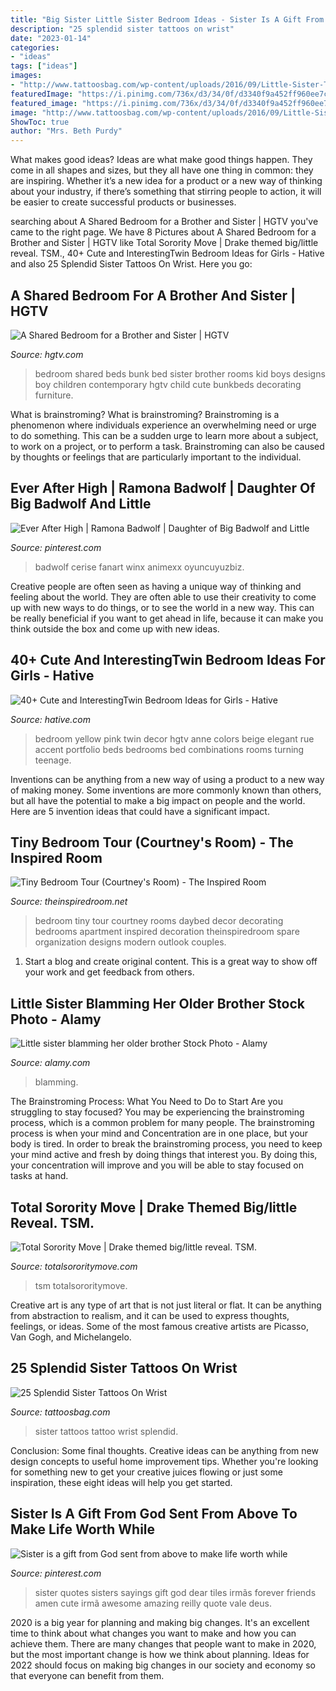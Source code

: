 ```yaml
---
title: "Big Sister Little Sister Bedroom Ideas - Sister Is A Gift From God Sent From Above To Make Life Worth While"
description: "25 splendid sister tattoos on wrist"
date: "2023-01-14"
categories:
- "ideas"
tags: ["ideas"]
images:
- "http://www.tattoosbag.com/wp-content/uploads/2016/09/Little-Sister-Tattoo-Design-sw1211.jpg"
featuredImage: "https://i.pinimg.com/736x/d3/34/0f/d3340f9a452ff960ee7c5df8e0c5225e.jpg"
featured_image: "https://i.pinimg.com/736x/d3/34/0f/d3340f9a452ff960ee7c5df8e0c5225e.jpg"
image: "http://www.tattoosbag.com/wp-content/uploads/2016/09/Little-Sister-Tattoo-Design-sw1211.jpg"
ShowToc: true
author: "Mrs. Beth Purdy"
---
```



What makes good ideas?
Ideas are what make good things happen. They come in all shapes and sizes, but they all have one thing in common: they are inspiring. Whether it’s a new idea for a product or a new way of thinking about your industry, if there’s something that stirring people to action, it will be easier to create successful products or businesses.

	

		
searching about A Shared Bedroom for a Brother and Sister | HGTV you've came to the right page. We have 8 Pictures about A Shared Bedroom for a Brother and Sister | HGTV like Total Sorority Move | Drake themed big/little reveal. TSM., 40+ Cute and InterestingTwin Bedroom Ideas for Girls - Hative and also 25 Splendid Sister Tattoos On Wrist. Here you go:
		
    
## A Shared Bedroom For A Brother And Sister | HGTV

<img loading=lazy src="http://hgtvhome.sndimg.com/content/dam/images/hgtv/fullset/2012/12/10/0/original_Child-Style-115-shared-kids-room-bunkbeds-wide_s4x3.jpg.rend.hgtvcom.616.462.suffix/1400974696049.jpeg" onerror="this.onerror=null;this.src='https://tse3.mm.bing.net/th?id=OIP.HlZKYMQTcgEn4Lo7ep7ASwHaFj&amp;pid=15.1';" alt="A Shared Bedroom for a Brother and Sister | HGTV">

_Source: hgtv.com_

>bedroom shared beds bunk bed sister brother rooms kid boys designs boy children contemporary hgtv child cute bunkbeds decorating furniture. 

	

What is brainstroming?
What is brainstroming? Brainstroming is a phenomenon where individuals experience an overwhelming need or urge to do something. This can be a sudden urge to learn more about a subject, to work on a project, or to perform a task. Brainstroming can also be caused by thoughts or feelings that are particularly important to the individual.

    
## Ever After High | Ramona Badwolf | Daughter Of Big Badwolf And Little

<img loading=lazy src="https://i.pinimg.com/736x/d3/34/0f/d3340f9a452ff960ee7c5df8e0c5225e.jpg" onerror="this.onerror=null;this.src='https://tse3.mm.bing.net/th?id=OIP.7gfgs3hqFuB2zqhHHrmmawHaKM&amp;pid=15.1';" alt="Ever After High | Ramona Badwolf | Daughter of Big Badwolf and Little">

_Source: pinterest.com_

>badwolf cerise fanart winx animexx oyuncuyuzbiz. 

	

Creative people are often seen as having a unique way of thinking and feeling about the world. They are often able to use their creativity to come up with new ways to do things, or to see the world in a new way. This can be really beneficial if you want to get ahead in life, because it can make you think outside the box and come up with new ideas.

    
## 40+ Cute And InterestingTwin Bedroom Ideas For Girls - Hative

<img loading=lazy src="https://hative.com/wp-content/uploads/2015/06/twin-bedroom-ideas-for-girls/11-twin-bedroom-ideas-for-girls.jpg" onerror="this.onerror=null;this.src='https://tse3.mm.bing.net/th?id=OIP.JJHWss2XjjvFp7iuYUKdDQHaJ4&amp;pid=15.1';" alt="40+ Cute and InterestingTwin Bedroom Ideas for Girls - Hative">

_Source: hative.com_

>bedroom yellow pink twin decor hgtv anne colors beige elegant rue accent portfolio beds bedrooms bed combinations rooms turning teenage. 

	

Inventions can be anything from a new way of using a product to a new way of making money. Some inventions are more commonly known than others, but all have the potential to make a big impact on people and the world. Here are 5 invention ideas that could have a significant impact.

    
## Tiny Bedroom Tour (Courtney&#039;s Room) - The Inspired Room

<img loading=lazy src="http://theinspiredroom.net/wp-content/uploads/2017/06/Small-Bedroom-with-Daybed-Courtney-from-The-Inspired-Room.jpg" onerror="this.onerror=null;this.src='https://tse4.mm.bing.net/th?id=OIP.Lm3yNWht3n931w4o6knTxAHaLH&amp;pid=15.1';" alt="Tiny Bedroom Tour (Courtney&#039;s Room) - The Inspired Room">

_Source: theinspiredroom.net_

>bedroom tiny tour courtney rooms daybed decor decorating bedrooms apartment inspired decoration theinspiredroom spare organization designs modern outlook couples. 

	

1. Start a blog and create original content. This is a great way to show off your work and get feedback from others.

    
## Little Sister Blamming Her Older Brother Stock Photo - Alamy

<img loading=lazy src="https://c8.alamy.com/comp/AFA2WG/little-sister-blamming-her-older-brother-AFA2WG.jpg" onerror="this.onerror=null;this.src='https://tse4.mm.bing.net/th?id=OIP.eVjhmufZdEylL1gDORDbTAHaL4&amp;pid=15.1';" alt="Little sister blamming her older brother Stock Photo - Alamy">

_Source: alamy.com_

>blamming. 

	

The Brainstroming Process: What You Need to Do to Start
Are you struggling to stay focused? You may be experiencing the brainstroming process, which is a common problem for many people. The brainstroming process is when your mind and Concentration are in one place, but your body is tired. In order to break the brainstroming process, you need to keep your mind active and fresh by doing things that interest you. By doing this, your concentration will improve and you will be able to stay focused on tasks at hand.

    
## Total Sorority Move | Drake Themed Big/little Reveal. TSM.

<img loading=lazy src="https://cdn.totalsororitymove.com/wp-content/uploads/2015/10/3ca45547bd918dbac4c08e63eafb6c07.jpeg" onerror="this.onerror=null;this.src='https://tse2.mm.bing.net/th?id=OIP.LG932nVDGuULyrsFMxoPYQHaLI&amp;pid=15.1';" alt="Total Sorority Move | Drake themed big/little reveal. TSM.">

_Source: totalsororitymove.com_

>tsm totalsororitymove. 

	

Creative art is any type of art that is not just literal or flat. It can be anything from abstraction to realism, and it can be used to express thoughts, feelings, or ideas. Some of the most famous creative artists are Picasso, Van Gogh, and Michelangelo.

    
## 25 Splendid Sister Tattoos On Wrist

<img loading=lazy src="http://www.tattoosbag.com/wp-content/uploads/2016/09/Little-Sister-Tattoo-Design-sw1211.jpg" onerror="this.onerror=null;this.src='https://tse2.mm.bing.net/th?id=OIP.BBhZls79POIiY7klhjJ2-QHaFi&amp;pid=15.1';" alt="25 Splendid Sister Tattoos On Wrist">

_Source: tattoosbag.com_

>sister tattoos tattoo wrist splendid. 

	

Conclusion: Some final thoughts.
Creative ideas can be anything from new design concepts to useful home improvement tips. Whether you're looking for something new to get your creative juices flowing or just some inspiration, these eight ideas will help you get started.

    
## Sister Is A Gift From God Sent From Above To Make Life Worth While

<img loading=lazy src="https://i.pinimg.com/736x/64/b3/15/64b3151c413791972d02c7ee32646645--sister-quotes-and-sayings-quotes-about-sisters.jpg" onerror="this.onerror=null;this.src='https://tse4.mm.bing.net/th?id=OIP.X8lzPVs5Gf3v0QvsR_DsCAHaJ4&amp;pid=15.1';" alt="Sister is a gift from God sent from above to make life worth while">

_Source: pinterest.com_

>sister quotes sisters sayings gift god dear tiles irmãs forever friends amen cute irmã awesome amazing reilly quote vale deus. 

	

2020 is a big year for planning and making big changes. It's an excellent time to think about what changes you want to make and how you can achieve them.
There are many changes that people want to make in 2020, but the most important change is how we think about planning. Ideas for 2022 should focus on making big changes in our society and economy so that everyone can benefit from them.


